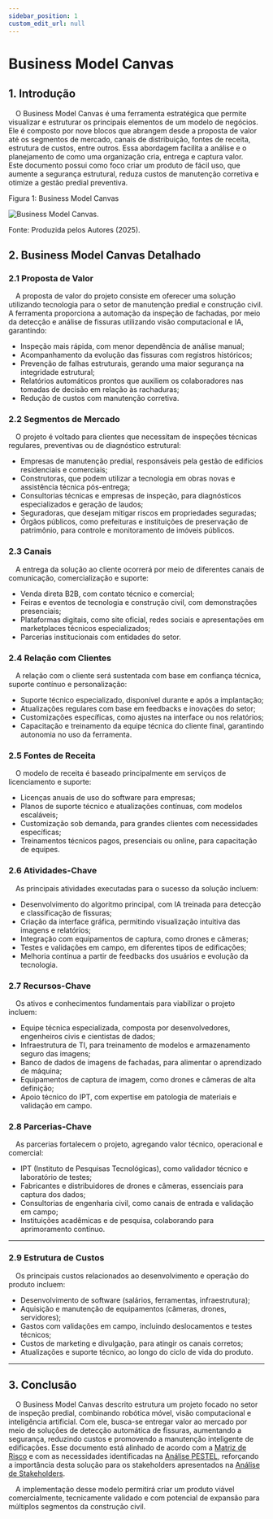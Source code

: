 ```yaml
---
sidebar_position: 1
custom_edit_url: null
---
```


# Business Model Canvas

## 1. Introdução

&emsp;O Business Model Canvas é uma ferramenta estratégica que permite visualizar e estruturar os principais elementos de um modelo de negócios. Ele é composto por nove blocos que abrangem desde a proposta de valor até os segmentos de mercado, canais de distribuição, fontes de receita, estrutura de custos, entre outros. Essa abordagem facilita a análise e o planejamento de como uma organização cria, entrega e captura valor.
&emsp;Este documento possui como foco criar um produto de fácil uso, que aumente a segurança estrutural, reduza custos de manutenção corretiva e otimize a gestão predial preventiva.

<p style={{textAlign: 'center'}}>Figura 1: Business Model Canvas</p>
<div style={{margin: 25}}>
    <div style={{textAlign: 'center'}}>
        <img src={require("../../../static/img/business-model-canvas.svg").default} style={{width: 800}} alt="Business Model Canvas." />
        <br />
    </div>
</div>
<p style={{textAlign: 'center'}}>Fonte: Produzida pelos Autores (2025). </p>

## 2. Business Model Canvas Detalhado

### 2.1 Proposta de Valor
&emsp;A proposta de valor do projeto consiste em oferecer uma solução utilizando tecnologia para o setor de manutenção predial e construção civil. A ferramenta proporciona a automação da inspeção de fachadas, por meio da detecção e análise de fissuras utilizando visão computacional e IA, garantindo:

- Inspeção mais rápida, com menor dependência de análise manual;
- Acompanhamento da evolução das fissuras com registros históricos;
- Prevenção de falhas estruturais, gerando uma maior segurança na integridade estrutural;
- Relatórios automáticos prontos que auxiliem os colaboradores nas tomadas de decisão em relação às rachaduras;
- Redução de custos com manutenção corretiva.



### 2.2 Segmentos de Mercado
&emsp;O projeto é voltado para clientes que necessitam de inspeções técnicas regulares, preventivas ou de diagnóstico estrutural:

- Empresas de manutenção predial, responsáveis pela gestão de edifícios residenciais e comerciais;
- Construtoras, que podem utilizar a tecnologia em obras novas e assistência técnica pós-entrega;
- Consultorias técnicas e empresas de inspeção, para diagnósticos especializados e geração de laudos;
- Seguradoras, que desejam mitigar riscos em propriedades seguradas;
- Órgãos públicos, como prefeituras e instituições de preservação de patrimônio, para controle e monitoramento de imóveis públicos.



### 2.3 Canais
&emsp;A entrega da solução ao cliente ocorrerá por meio de diferentes canais de comunicação, comercialização e suporte:

- Venda direta B2B, com contato técnico e comercial;
- Feiras e eventos de tecnologia e construção civil, com demonstrações presenciais;
- Plataformas digitais, como site oficial, redes sociais e apresentações em marketplaces técnicos especializados;
- Parcerias institucionais com entidades do setor.



### 2.4 Relação com Clientes
&emsp;A relação com o cliente será sustentada com base em confiança técnica, suporte contínuo e personalização:

- Suporte técnico especializado, disponível durante e após a implantação;
- Atualizações regulares com base em feedbacks e inovações do setor;
- Customizações específicas, como ajustes na interface ou nos relatórios;
- Capacitação e treinamento da equipe técnica do cliente final, garantindo autonomia no uso da ferramenta.



### 2.5 Fontes de Receita
&emsp;O modelo de receita é baseado principalmente em serviços de licenciamento e suporte:

- Licenças anuais de uso do software para empresas;
- Planos de suporte técnico e atualizações contínuas, com modelos escaláveis;
- Customização sob demanda, para grandes clientes com necessidades específicas;
- Treinamentos técnicos pagos, presenciais ou online, para capacitação de equipes.



### 2.6 Atividades-Chave
&emsp;As principais atividades executadas para o sucesso da solução incluem:

- Desenvolvimento do algoritmo principal, com IA treinada para detecção e classificação de fissuras;
- Criação da interface gráfica, permitindo visualização intuitiva das imagens e relatórios;
- Integração com equipamentos de captura, como drones e câmeras;
- Testes e validações em campo, em diferentes tipos de edificações;
- Melhoria contínua a partir de feedbacks dos usuários e evolução da tecnologia.



### 2.7 Recursos-Chave
&emsp;Os ativos e conhecimentos fundamentais para viabilizar o projeto incluem:

- Equipe técnica especializada, composta por desenvolvedores, engenheiros civis e cientistas de dados;
- Infraestrutura de TI, para treinamento de modelos e armazenamento seguro das imagens;
- Banco de dados de imagens de fachadas, para alimentar o aprendizado de máquina;
- Equipamentos de captura de imagem, como drones e câmeras de alta definição;
- Apoio técnico do IPT, com expertise em patologia de materiais e validação em campo.



### 2.8 Parcerias-Chave
&emsp;As parcerias fortalecem o projeto, agregando valor técnico, operacional e comercial:

- IPT (Instituto de Pesquisas Tecnológicas), como validador técnico e laboratório de testes;
- Fabricantes e distribuidores de drones e câmeras, essenciais para captura dos dados;
- Consultorias de engenharia civil, como canais de entrada e validação em campo;
- Instituições acadêmicas e de pesquisa, colaborando para aprimoramento contínuo.

---

### 2.9 Estrutura de Custos
&emsp;Os principais custos relacionados ao desenvolvimento e operação do produto incluem:

- Desenvolvimento de software (salários, ferramentas, infraestrutura);
- Aquisição e manutenção de equipamentos (câmeras, drones, servidores);
- Gastos com validações em campo, incluindo deslocamentos e testes técnicos;
- Custos de marketing e divulgação, para atingir os canais corretos;
- Atualizações e suporte técnico, ao longo do ciclo de vida do produto.

---

## 3. Conclusão

&emsp;O Business Model Canvas descrito estrutura um projeto focado no setor de inspeção predial, combinando robótica móvel, visão computacional e inteligência artificial. Com ele, busca-se entregar valor ao mercado por meio de soluções de detecção automática de fissuras, aumentando a segurança, reduzindo custos e promovendo a manutenção inteligente de edificações. Esse documento está alinhado de acordo com a [Matriz de Risco](../analise-de-negocios/Matriz_de_Risco.md) e com as necessidades identificadas na [Análise PESTEL](../analise-de-negocios/analise_pestel.md), reforçando a importância desta solução para os stakeholders apresentados na [Análise de Stakeholders](../analise-de-negocios/analise_de_stakeholder.md).

&emsp;A implementação desse modelo permitirá criar um produto viável comercialmente, tecnicamente validado e com potencial de expansão para múltiplos segmentos da construção civil.